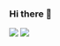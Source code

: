 ### Hi there 👋

![](https://github-readme-stats.vercel.app/api?username=jimmylv&show_icons=true&icon_color=0366d6&text_color=24292e&bg_color=ffffff&hide_title=true)
![](https://github-readme-stats.vercel.app/api/top-langs/?username=jimmylv&layout=compact)
